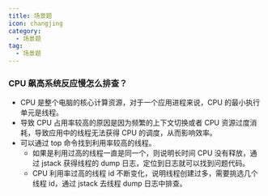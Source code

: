 ```yaml
---
title: 场景题
icon: changjing
category:
  - 场景题
tag:
  - 场景题
---
```


### CPU 飙高系统反应慢怎么排查？
- CPU 是整个电脑的核心计算资源，对于一个应用进程来说，CPU 的最小执行单元是线程。
- 导致 CPU 占用率较高的原因是因为频繁的上下文切换或者 CPU 资源过度消耗，导致应用中的线程无法获得 CPU 的调度，从而影响效率。
- 可以通过 top 命令找到利用率较高的线程。
  - 如果是利用过高的线程一直是同一个，则说明长时间 CPU 没有释放，通过 jstack 获得线程的 dump 日志，定位到日志就可以找到问题代码。
  - CPU 利用率过高的线程 id 不断变化，说明线程创建过多，需要挑选几个线程 id，通过 jstack 去线程 dump 日志中排查。

